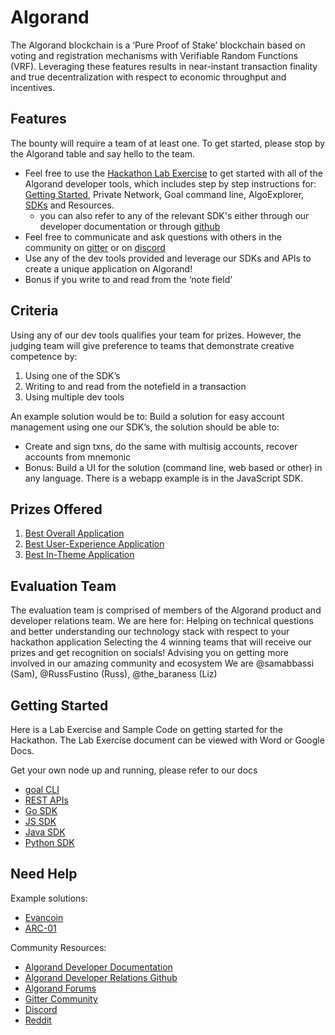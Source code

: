 # Algorand

The Algorand blockchain is a ‘Pure Proof of Stake’ blockchain based on voting and registration mechanisms with Verifiable Random Functions (VRF). Leveraging these features results in near-instant transaction finality and true decentralization with respect to economic throughput and incentives. 

## Features

The bounty will require a team of at least one. To get started, please stop by the Algorand table and say hello to the team. 

-   Feel free to use the [Hackathon Lab Exercise](https://github.com/algorand-devrel/hackathon) to get started with all of the Algorand developer tools, which includes step by step instructions for: [Getting Started](https://developer.algorand.org/), Private Network, Goal command line, AlgoExplorer, [SDKs](https://developer.algorand.org/docs/using-sdks-and-rest-apis) and Resources.
    -   you can also refer to any of the relevant SDK's either through our developer documentation or through [github](https://github.com/algorand)
-   Feel free to communicate and ask questions with others in the community on [gitter](https://gitter.im/algorand-ethzweihack/community) or on [discord](https://discord.gg/SqNRnw7)
-   Use any of the dev tools provided and leverage our SDKs and APIs to create a unique application on Algorand! 
-   Bonus if you write to and read from the ‘note field’

## Criteria

Using any of our dev tools qualifies your team for prizes. However, the judging team will give preference to teams that demonstrate creative competence by:

1.  Using one of the SDK’s
2.  Writing to and read from the notefield in a transaction
3.  Using multiple dev tools

An example solution would be to: Build a solution for easy account management using one our SDK’s, the solution should be able to:

-  Create and sign txns, do the same with multisig accounts, recover accounts from mnemonic
-  Bonus: Build a UI for the solution (command line, web based or other) in any language. There is a webapp example is in the JavaScript SDK.

## Prizes Offered

1. [Best Overall Application](https://github.com/ethberlinzwei/Bounties/issues/13)
2. [Best User-Experience Application](https://github.com/ethberlinzwei/Bounties/issues/14)
3. [Best In-Theme Application](https://github.com/ethberlinzwei/Bounties/issues/15)

## Evaluation Team

The evaluation team is comprised of members of the Algorand product and developer relations team. We are here for:
Helping on technical questions and better understanding our technology stack with respect to your hackathon application
Selecting the 4 winning teams that will receive our prizes and get recognition on socials!
Advising you on getting more involved in our amazing community and ecosystem 
We are @samabbassi (Sam), @RussFustino (Russ), @the_baraness (Liz)


## Getting Started

Here is a Lab Exercise and Sample Code on getting started for the Hackathon. The Lab Exercise document can be viewed with Word or Google Docs. 

Get your own node up and running, please refer to our docs
-   [goal CLI](https://developer.algorand.org/docs/using-goal)
-   [REST APIs](https://developer.algorand.org/docs/using-sdks-and-rest-apis)
-   [Go SDK](https://developer.algorand.org/docs/go-sdk)
-   [JS SDK](https://developer.algorand.org/docs/javascript-sdk)
-   [Java SDK](https://developer.algorand.org/docs/java-sdk)
-   [Python SDK](https://developer.algorand.org/docs/python-sdk)

## Need Help

Example solutions:
-   [Evancoin](https://medium.com/algorand/l2-applications-on-algorand-make-your-own-coin-6d62c5d5578d)
-   [ARC-01](https://medium.com/assetblock/arc-01-building-a-token-standard-proposal-on-algorand-17fe634397ce)
 
Community Resources:
-   [Algorand Developer Documentation](https://developer.algorand.org/)
-   [Algorand Developer Relations Github](https://github.com/algorand-devrel)
-   [Algorand Forums](https://form.algorand.org/)
-   [Gitter Community](https://gitter.im/algorand-ethzweihack/community)
-   [Discord](https://discord.gg/SqNRnw7)
-   [Reddit](https://www.reddit.com/r/algorand/)
